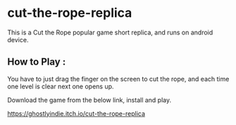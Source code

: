 # cut-the-rope-replica

This is a Cut the Rope popular game short replica, and runs on android device.

## How to Play :
You have to just drag the finger on the screen to cut the rope, and each time one level is clear next one opens up.

Download the game from the below link, install and play.

https://ghostlyindie.itch.io/cut-the-rope-replica
